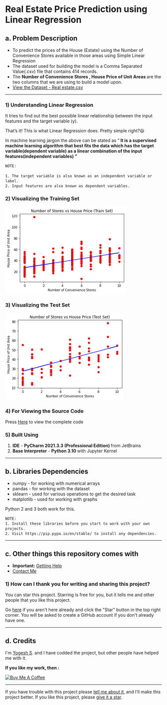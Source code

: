 # Real Estate Price Prediction using Linear Regression


## a. Problem Description
- To predict the prices of the House (Estate) using the Number of Convenience Stores available in those areas using Simple Linear Regression
- The dataset used for building the model is a Comma Separated Value(.csv) file that contains 414 records.
- The <b> Number of Convenience Stores , House Price of Unit Areas </b> are the two columns that we are using to build a model upon. 
- [View the Dataset - Real estate.csv]( 
https://github.com/yogeshcenation/Real-Estate-Price-Prediction/blob/a8abc8e9ad7305ded35c3e343430d2b0b1c6a482/Real%20estate.csv
)
***
### 1) Understanding Linear Regression 
It tries to find out the best possible linear relationship between the input features and the target variable (y).

That’s it! This is what Linear Regression does. Pretty simple right?😃

In machine learning jargon the above can be stated as “<b> It is a supervised machine learning algorithm that best fits the data which has the target variable(dependent variable) as a linear combination of the input features(independent variables) ”</b>

```
NOTE:

1. The target variable is also known as an independent variable or label.
2. Input features are also known as dependent variables.
```

### 2) Visualizing the Training Set
![Screenshot](images/trainresult.png)

### 3) Visualizing the Test Set
![Screenshot](images/testresult.png)

### 4) For Viewing the Source Code 
Press [Here](https://github.com/yogeshcenation/Real-Estate-Price-Prediction/blob/a8abc8e9ad7305ded35c3e343430d2b0b1c6a482/Real%20Estate%20Price%20Prediction.ipynb) to view the complete code 

### 5) Built Using
1) <b>IDE</b> -  <b>PyCharm 2021.3.3 (Professional Edition) </b> from JetBrains
2) <b>Base Interpreter</b> - <b>Python 3.10 </b> with Jupyter Kernel
***
## b. Libraries Dependencies 
* numpy -  for working with numerical arrays 
* pandas -  for working with the dataset
* sklearn - used for various operations to get the desired  task
* matplotlib -  used for working with graphs

Python 2 and 3 both work for this.

```
NOTE:
1. Install these libraries before you start to work with your own projects.
2. Visit https://pip.pypa.io/en/stable/ to install any dependencies.
```
***
## c. Other things this repository comes with 
- **Important:** [Getting Help](getting-help.md)
- [Contact Me](contact-me.md)

### 1) How can I thank you for writing and sharing this project?

You can star this project. Starring is free for you, but it tells me
and other people that you like this project.

Go [here](https://github.com/yogeshcenation/Real-Estate-Price-Prediction
) if you aren't here
already and click the "Star" button in the top right corner. You will be
asked to create a GitHub account if you don't already have one.
***
## d. Credits 
I'm  [Yogesh S](https://github.com/yogeshcenation).  and I have codded the project, but other people have helped me with it.

<b> If you like my work, then :</b>

<a href="https://www.buymeacoffee.com/yogeshcenation" target="_blank"><img src="https://cdn.buymeacoffee.com/buttons/v2/default-yellow.png" alt="Buy Me A Coffee" height="50px" width="170px" ></a>
***
If you have trouble with this project please [tell me about
it,](./contact-me.md) and I'll make this project better. If you
like this project, please [give it a
star](./README.md#1-how-can-i-thank-you-for-writing-and-sharing-this-project).
